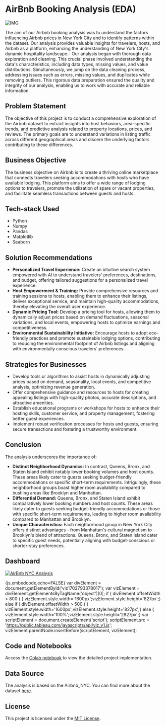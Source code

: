 
#  AirBnb Booking Analysis (EDA)
![IMG](https://wallpapercave.com/wp/wp10784400.jpg)

 The aim of our Airbnb booking analysis was to understand the factors influencing Airbnb prices in New York City and to identify patterns within the dataset. Our analysis provides valuable insights for travelers, hosts, and Airbnb as a platform, enhancing the understanding of New York City's dynamic hospitality landscape.-   Our analysis began with thorough data exploration and cleaning. This crucial phase involved understanding the data's characteristics, including data types, missing values, and value distributions. Simultaneously, we jump on the data cleaning process, addressing issues such as errors, missing values, and duplicates while removing outliers. This rigorous data preparation ensured the quality and integrity of our analysis, enabling us to work with accurate and reliable information.

## Problem Statement

The objective of this project is to conduct a comprehensive exploration of the Airbnb dataset to extract insights into host behaviors, area-specific trends, and predictive analysis related to property locations, prices, and reviews. The primary goals are to understand variations in listing traffic across different geographical areas and discern the underlying factors contributing to these differences.

## Business Objective

The business objective on Airbnb is to create a thriving online marketplace that connects travelers seeking accommodations with hosts who have available lodging. This platform aims to offer a wide range of lodging options to travelers, promote the utilization of spare or vacant properties, and facilitate seamless transactions between guests and hosts.

## Tech-stack Used
- Python
- Numpy
- Pandas
- Matplotlib
- Seaborn
  
## Solution Recommendations

- **Personalized Travel Experience:** Create an intuitive search system empowered with AI to understand travelers' preferences, destinations, and budget, offering tailored suggestions for a personalized travel experience.
- **Host Empowerment & Training:** Provide comprehensive resources and training sessions to hosts, enabling them to enhance their listings, deliver exceptional service, and maintain high-quality accommodations, thereby elevating the overall user experience.
- **Dynamic Pricing Tool:** Develop a pricing tool for hosts, allowing them to dynamically adjust prices based on demand fluctuations, seasonal variations, and local events, empowering hosts to optimize earnings and competitiveness.
- **Environmental Sustainability Initiative:** Encourage hosts to adopt eco-friendly practices and promote sustainable lodging options, contributing to reducing the environmental footprint of Airbnb listings and aligning with environmentally conscious travelers' preferences.


## Strategies for Businesses

- Develop tools or algorithms to assist hosts in dynamically adjusting prices based on demand, seasonality, local events, and competitive analysis, optimizing revenue generation.
- Offer comprehensive guidance and resources to hosts for creating appealing listings with high-quality photos, accurate descriptions, and attractive amenities.
- Establish educational programs or workshops for hosts to enhance their hosting skills, customer service, and property management, fostering better guest experiences.
- Implement robust verification processes for hosts and guests, ensuring secure transactions and fostering a trustworthy environment.

## Conclusion

The analysis underscores the importance of:
- **Distinct Neighborhood Dynamics:** In contrast, Queens, Bronx, and Staten Island exhibit notably lower booking volumes and host counts. These areas likely cater to guests seeking budget-friendly accommodations or specific short-term requirements. Intriguingly, these neighborhood groups boast higher room availability compared to bustling areas like Brooklyn and Manhattan.
- **Differential Demand:** Queens, Bronx, and Staten Island exhibit comparatively lower booking numbers and host counts. These areas likely cater to guests seeking budget-friendly accommodations or those with specific short-term requirements, leading to higher room availability compared to Manhattan and Brooklyn.
- **Unique Characteristics:** Each neighborhood group in New York City offers distinct advantages - from Manhattan's cultural magnetism to Brooklyn's blend of attractions. Queens, Bronx, and Staten Island cater to specific guest needs, potentially aligning with budget-conscious or shorter-stay preferences.

## Dashboard

<div class='tableauPlaceholder' id='viz1702793378017' style='position: relative'><noscript><a href='#'><img alt='AirBnb NYC Analysis ' src='https:&#47;&#47;public.tableau.com&#47;static&#47;images&#47;Ai&#47;AirBnbBookingAnalysis_17027306656220&#47;Dashboard1&#47;1_rss.png' style='border: none' /></a></noscript><object class='tableauViz'  style='display:none;'><param name='host_url' value='https%3A%2F%2Fpublic.tableau.com%2F' /> <param name='embed_code_version' value='3' /> <param name='site_root' value='' /><param name='name' value='AirBnbBookingAnalysis_17027306656220&#47;Dashboard1' /><param name='tabs' value='no' /><param name='toolbar' value='yes' /><param name='static_image' value='https:&#47;&#47;public.tableau.com&#47;static&#47;images&#47;Ai&#47;AirBnbBookingAnalysis_17027306656220&#47;Dashboard1&#47;1.png' /> <param name='animate_transition' value='yes' /><param name='display_static_image' value='yes' /><param name='display_spinner' value='yes' /><param name='display_overlay' value='yes' /><param name='display_count' value='yes' /><param name='language' value='en-US' /></object></div>     

 {js,embedcode,echo=FALSE}                var divElement = document.getElementById('viz1702793378017');                    var vizElement = divElement.getElementsByTagName('object')[0];                    if ( divElement.offsetWidth > 800 ) { vizElement.style.width='1600px';vizElement.style.height='827px';} else if ( divElement.offsetWidth > 500 ) { vizElement.style.width='1600px';vizElement.style.height='827px';} else { vizElement.style.width='100%';vizElement.style.height='2827px';}                     var scriptElement = document.createElement('script');                    scriptElement.src = 'https://public.tableau.com/javascripts/api/viz_v1.js';                    vizElement.parentNode.insertBefore(scriptElement, vizElement);               


## Code and Notebooks
Access the [Colab notebook](SM_|_AirBnb_Bookings_Analysis.ipynb) to view the detailed project implementation.

## Data Source

The analysis is based on the Airbnb_NYC. You can find more about the dataset [here](https://github.com/Electra89/AirBnb_Booking_Analysis/blob/main/Airbnb_NYC.csv).


## License

This project is licensed under the [MIT License](LICENSE).

